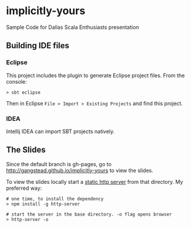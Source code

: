 implicitly-yours
================

Sample Code for Dallas Scala Enthusiasts presentation

## Building IDE files
### Eclipse
This project includes the plugin to generate Eclipse project files.  From the console:
```
> sbt eclipse
```
Then in Eclipse `File > Import > Existing Projects` and find this project.

### IDEA
Intellij IDEA can import SBT projects natively.


## The Slides
Since the default branch is gh-pages, go to http://gangstead.github.io/implicitly-yours to view the slides.

To view the slides locally start a [static http server](https://gist.github.com/willurd/5720255) from that directory.  My preferred way:

```
# one time, to install the dependency
> npm install -g http-server

# start the server in the base directory. -o flag opens browser
> http-server -o
```

